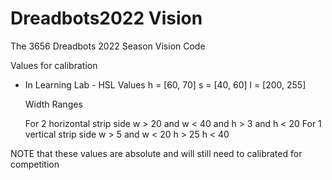 # Dreadbots2022 Vision

The 3656 Dreadbots 2022 Season Vision Code

Values for calibration
 - In Learning Lab -
    HSL Values
    h = [60, 70]
    s = [40, 60]
    l = [200, 255]

    Width Ranges

    For 2 horizontal strip side
    w > 20 and w < 40 and h > 3 and h < 20
    For 1 vertical strip side
    w > 5 and w < 20   h > 25 h < 40

 NOTE that these values are absolute and will still need to calibrated for competition